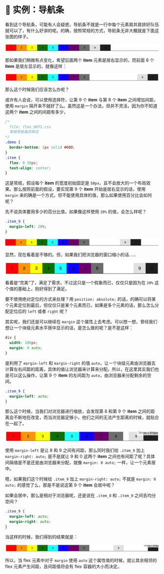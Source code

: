 # 📕 实例：导航条

看到这个导航条，可能有人会疑惑，导航条不就是一行中每个元素肩并肩排好队伍就可以了，有什么好讲的呢。的确，按照常规的方式，导航条无非大概就是下面这张图的样子。

<img src="image/03-04-01.png" style="zoom:50%;" />

那如果我们稍微有点变化，希望后面两个 **item** 元素是居右显示的，而前面 8 个 **item** 是居左显示的，就像这样：

<img src="image/03-04-02.png" style="zoom:50%;" />

那么这个时候我们应该怎么办呢？

或许有人会说，可以使用选择符，让第 9 个 **item** 与第 8 个 **item** 之间增加间距，使用 `margin` 隔开来不就好了么。虽然这是一个办法，但并不灵活，因为你不知道这两个 **item** 之间的间距有多少，

```css
/*
  file: flex_0071.css
  常规导航条的样式
*/
.demo {
  border-bottom: 1px solid #000;
}
.item {
  flex: 0 50px;
  text-align: center;
}
```

这是常规，假设每个 **item** 的宽度初始固定是 `50px`，且不会放大的一个布局效果。那么按照前面的假设，要实现第 9 个 **item** 开始是居右显示的话，使用 `margin` 来的确是一个方式，但不能使用具体的值，那么如果使用百分比会如何呢？

先不说具体要用多少的百分比值，如果像这样使用 `20%` 的值，会怎么样呢？

```css
.item_9 {
  margin-left: 20%;
}
```

<img src="image/03-04-03.png" style="zoom:50%;" />

显然，现在看着是不够的。但，如果我们把浏览器的窗口缩小的话……

<img src="image/03-04-04.png" style="zoom:50%;" />

看着是“完美”了，满足了需求。不过这只是一个假象而已，仅仅只是因为在 `20%` 这个值的基础上，刚好得到了满足。

要不使用绝对定位的方式来处理？用 `position: absolute;` 的话，的确可以将某个元素定位到最后，但仅仅只是某个元素而已，如果是多个元素的话，那么怎么分配定位后的 `left` 或者 `right` 呢？

其实呢，我们还是可以继续在 `margin` 这个属性上去考虑。可以想一想，曾经我们想让一个块级元素水平居中显示的话，是怎么做的呢？是不是这样：

```css
div {
  width: 100px;
  margin: 0 auto;
}
```

是利用了 `margin-left` 和 `margin-right` 的值 `auto`，让一个块级元素由浏览器去计算左右间距的距离，具体的值让浏览器来计算来分配。所以，在这里其实我们也是可以这么操作，让第 9 个 **item** 的左间距为 `auto`，由浏览器来分配剩余的空间。

```css
.item_9 {
  margin-left: auto;
}
```

那么这个时候，当我们对浏览器进行缩放，会发现第 8 和第 9 个 **item** 之间的距离会不断地在改变，而当浏览器足够小，他们之间的无法产生距离的时候，就贴合在一起了。

<img src="image/03-04-05.png" style="zoom:50%;" />

使用 `margin-left` 是让 8 和 9 之间有间距，那么同时我们给 `.item_9` 加上 `margin-right: auto;` 是不是就让 9 和 0 这两个 **item** 之间也有间距了呢？具体间隔值是不是还是由浏览器来分配，就像 `margin: 0 auto;` 一样，让一个元素居中。

嗯，如果我们这个时候给 `.item_9` 加上 `margin-right: auto;` 不就是 `margin: 0 auto;` 的感觉了么，那是不是说这第 9 个 **item** 会居中呢？

如果会居中，那么是相对于浏览器呢，还是说在 `.item_8` 和 `.item_0` 之间去均分空间？

```css
.item_9 {
  margin-left: auto;
  margin-right: auto;
}
```

当这样的时候，我们得到的结果就是：

<img src="image/03-04-06.png" style="zoom:50%;" />

所以，当 flex 元素中对于 `margin` 使用 `auto` 这个属性值的时候，就让其余相邻的 flex 元素产生间距，且间距值将会有 flex 容器的大小而决定。


